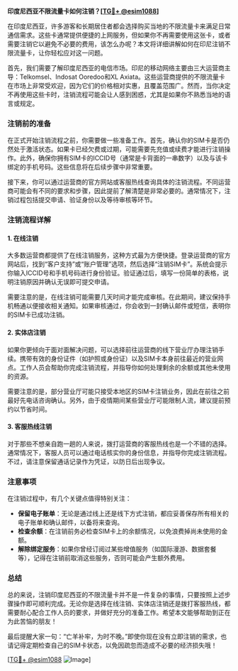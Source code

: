 **印度尼西亚不限流量卡如何注销？[[TG💪+ @esim1088](https://t.me/s/esim1088)]**

在印度尼西亚，许多游客和长期居住者都会选择购买当地的不限流量卡来满足日常通信需求。这些卡通常提供便捷的上网服务，但如果你不再需要使用这张卡，或者需要注销它以避免不必要的费用，该怎么办呢？本文将详细讲解如何在印尼注销不限流量卡，让你轻松应对这一问题。

首先，我们需要了解印度尼西亚的电信市场。印尼的移动网络主要由三大运营商主导：Telkomsel、Indosat Ooredoo和XL Axiata。这些运营商提供的不限流量卡在市场上非常受欢迎，因为它们的价格相对实惠，且覆盖范围广。然而，当你决定不再使用这些卡时，注销流程可能会让人感到困惑，尤其是如果你不熟悉当地的语言或规定。

### 注销前的准备

在正式开始注销流程之前，你需要做一些准备工作。首先，确认你的SIM卡是否仍然处于激活状态。如果卡已经欠费或过期，可能需要先充值或续费才能进行注销操作。此外，确保你拥有SIM卡的ICCID号（通常是卡背面的一串数字）以及与该卡绑定的手机号码。这些信息将在后续步骤中非常重要。

接下来，你可以通过运营商的官方网站或客服热线查询具体的注销流程。不同运营商可能会有不同的要求和步骤，因此提前了解清楚是非常必要的。通常情况下，注销过程包括提交申请、验证身份以及等待审核等环节。

### 注销流程详解

#### 1. 在线注销

大多数运营商都提供了在线注销服务，这种方式最为方便快捷。登录运营商的官方网站后，找到“客户支持”或“账户管理”选项，然后选择“注销SIM卡”。系统会提示你输入ICCID号和手机号码进行身份验证。验证通过后，填写一份简单的表格，说明注销原因并确认无误即可提交申请。

需要注意的是，在线注销可能需要几天时间才能完成审核。在此期间，建议保持手机畅通以便接收相关通知。如果审核通过，你会收到一封确认邮件或短信，表明你的SIM卡已成功注销。

#### 2. 实体店注销

如果你更倾向于面对面解决问题，可以选择前往运营商的线下营业厅办理注销手续。携带有效的身份证件（如护照或身份证）以及SIM卡本身前往最近的营业网点。工作人员会帮助你完成注销流程，并指导你如何处理剩余的余额或其他未使用的资源。

需要注意的是，部分营业厅可能只接受本地区的SIM卡注销业务，因此在前往之前最好先电话咨询确认。另外，由于疫情期间某些营业厅可能限制人流，建议提前预约以节省时间。

#### 3. 客服热线注销

对于那些不想亲自跑一趟的人来说，拨打运营商的客服热线也是一个不错的选择。通常情况下，客服人员可以通过电话核实你的身份信息，并指导你完成注销流程。不过，请注意保留通话记录作为凭证，以防日后出现争议。

### 注意事项

在注销过程中，有几个关键点值得特别关注：

- **保留电子账单**：无论是通过线上还是线下方式注销，都应妥善保存所有相关的电子账单和确认邮件，以备将来查询。
- **检查余额**：在注销前务必检查SIM卡上的余额情况，以免浪费掉尚未使用的金额。
- **解除绑定服务**：如果你曾经订阅过某些增值服务（如国际漫游、数据套餐等），记得在注销前取消这些服务，否则可能会产生额外费用。

### 总结

总的来说，注销印度尼西亚的不限流量卡并不是一件复杂的事情，只要按照上述步骤操作即可顺利完成。无论你是选择在线注销、实体店注销还是拨打客服热线，都需要耐心配合工作人员的要求，并做好充分的准备工作。希望本文能够帮助到正在为此苦恼的朋友！

最后提醒大家一句：“亡羊补牢，为时不晚。”即使你现在没有立即注销的需求，也请记得定期检查自己的SIM卡状态，以免因疏忽而造成不必要的经济损失哦！

[[TG💪+ @esim1088](https://t.me/s/esim1088) ![Image](https://i.postimg.cc/4NQfJmqS/Snipaste-2025-05-13-00-14-12.png)]